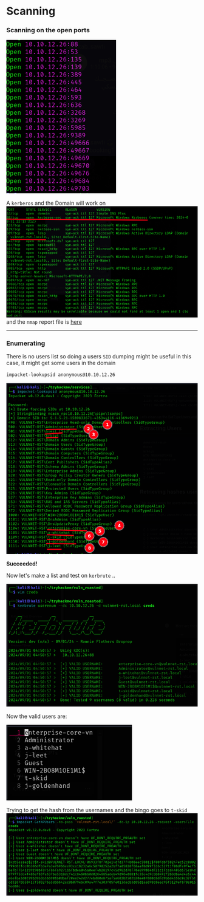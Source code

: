 
# Scanning

### Scanning on the open ports

![Vuln_Roasted.png](../../photos/srv/Vuln_Roasted.png)

A `kerberos` and the Domain will work on 
![Vuln_Roasted-1.png](../../photos/srv/Vuln_Roasted-1.png)
 and the `nmap` report file is [here](../../files/vuln_roasted/nmap.txt)

---

### Enumerating 

There is no users list so doing a users `SID` dumping might be useful in this case, it might get some users in the domain

```bash
impacket-lookupsid anonymous@10.10.12.26 
```

![Vuln_Roasted-1.png](../../photos/srv/users.png)

**Succeeded!**

Now let's make a list and test on `kerbrute` ..

![Vuln_Roasted-1.png](../../photos/srv/test.png)

Now the valid users are:

![Vuln_Roasted-1.png](../../photos/srv/validy.png)

Trying to get the hash from the usernames and the bingo goes to `t-skid`
![Vuln_Roasted-1.png](../../photos/srv/hashy.png)

